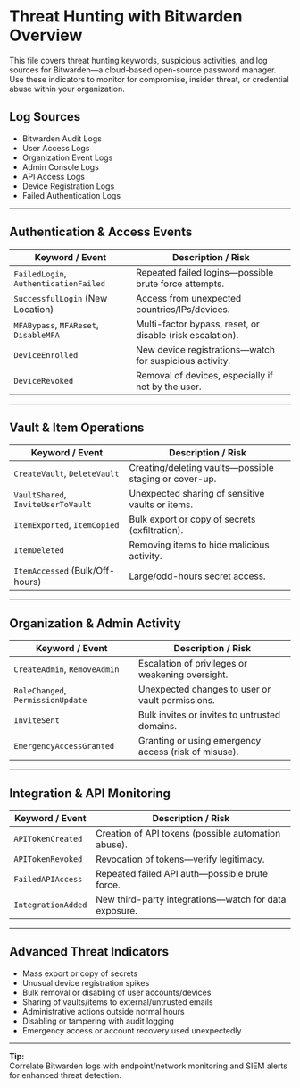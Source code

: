 # Threat Hunting with Bitwarden Overview

This file covers threat hunting keywords, suspicious activities, and log sources for Bitwarden—a cloud-based open-source password manager. Use these indicators to monitor for compromise, insider threat, or credential abuse within your organization.

## Log Sources
- Bitwarden Audit Logs  
- User Access Logs  
- Organization Event Logs  
- Admin Console Logs  
- API Access Logs  
- Device Registration Logs  
- Failed Authentication Logs  

---

## Authentication & Access Events

| **Keyword / Event**                  | **Description / Risk**                                   |
| ------------------------------------ | -------------------------------------------------------- |
| `FailedLogin`, `AuthenticationFailed`| Repeated failed logins—possible brute force attempts.    |
| `SuccessfulLogin` (New Location)     | Access from unexpected countries/IPs/devices.            |
| `MFABypass`, `MFAReset`, `DisableMFA`| Multi-factor bypass, reset, or disable (risk escalation).|
| `DeviceEnrolled`                     | New device registrations—watch for suspicious activity.  |
| `DeviceRevoked`                      | Removal of devices, especially if not by the user.       |

---

## Vault & Item Operations

| **Keyword / Event**                   | **Description / Risk**                                 |
| ------------------------------------- | ------------------------------------------------------ |
| `CreateVault`, `DeleteVault`          | Creating/deleting vaults—possible staging or cover-up. |
| `VaultShared`, `InviteUserToVault`    | Unexpected sharing of sensitive vaults or items.       |
| `ItemExported`, `ItemCopied`          | Bulk export or copy of secrets (exfiltration).         |
| `ItemDeleted`                         | Removing items to hide malicious activity.             |
| `ItemAccessed` (Bulk/Off-hours)       | Large/odd-hours secret access.                         |

---

## Organization & Admin Activity

| **Keyword / Event**               | **Description / Risk**                                  |
| --------------------------------- | ------------------------------------------------------- |
| `CreateAdmin`, `RemoveAdmin`      | Escalation of privileges or weakening oversight.        |
| `RoleChanged`, `PermissionUpdate` | Unexpected changes to user or vault permissions.        |
| `InviteSent`                      | Bulk invites or invites to untrusted domains.           |
| `EmergencyAccessGranted`          | Granting or using emergency access (risk of misuse).    |

---

## Integration & API Monitoring

| **Keyword / Event**         | **Description / Risk**                                 |
| --------------------------- | ------------------------------------------------------ |
| `APITokenCreated`           | Creation of API tokens (possible automation abuse).    |
| `APITokenRevoked`           | Revocation of tokens—verify legitimacy.                |
| `FailedAPIAccess`           | Repeated failed API auth—possible brute force.         |
| `IntegrationAdded`          | New third-party integrations—watch for data exposure.  |

---

## Advanced Threat Indicators

- Mass export or copy of secrets  
- Unusual device registration spikes  
- Bulk removal or disabling of user accounts/devices  
- Sharing of vaults/items to external/untrusted emails  
- Administrative actions outside normal hours  
- Disabling or tampering with audit logging  
- Emergency access or account recovery used unexpectedly  

---

**Tip:**  
Correlate Bitwarden logs with endpoint/network monitoring and SIEM alerts for enhanced threat detection.

